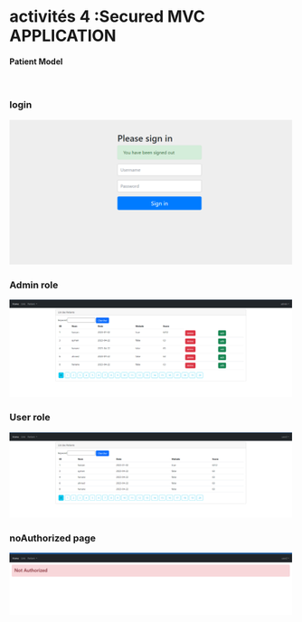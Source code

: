 
<h1>activités 4 :Secured MVC APPLICATION</h1>
<h4>Patient Model</h4>
<br>
<h3>
login
</h3>
<img src="./pictures/img_1.png"
    width=500 
    height=auto>
<h3>
Admin role
</h3>
<img src="./pictures/img_2.png"
    width=500 
    height=auto>
<h3>
User role
</h3>
<img src="./pictures/img.png"
    width=500 
    height=auto>
<h3>
  noAuthorized page
</h3>
<img src="./pictures/img_3.png"
    width=500 
    height=auto>


